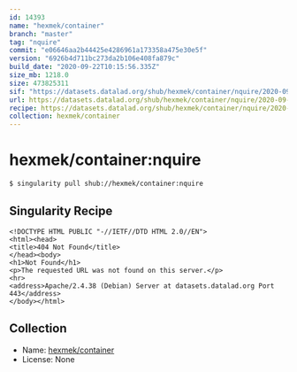 ```yaml
---
id: 14393
name: "hexmek/container"
branch: "master"
tag: "nquire"
commit: "e06646aa2b44425e4286961a173358a475e30e5f"
version: "6926b4d711bc273da2b106e408fa879c"
build_date: "2020-09-22T10:15:56.335Z"
size_mb: 1218.0
size: 473825311
sif: "https://datasets.datalad.org/shub/hexmek/container/nquire/2020-09-22-e06646aa-6926b4d7/6926b4d711bc273da2b106e408fa879c.sif"
url: https://datasets.datalad.org/shub/hexmek/container/nquire/2020-09-22-e06646aa-6926b4d7/
recipe: https://datasets.datalad.org/shub/hexmek/container/nquire/2020-09-22-e06646aa-6926b4d7/Singularity
collection: hexmek/container
---
```


# hexmek/container:nquire

```bash
$ singularity pull shub://hexmek/container:nquire
```

## Singularity Recipe

```singularity
<!DOCTYPE HTML PUBLIC "-//IETF//DTD HTML 2.0//EN">
<html><head>
<title>404 Not Found</title>
</head><body>
<h1>Not Found</h1>
<p>The requested URL was not found on this server.</p>
<hr>
<address>Apache/2.4.38 (Debian) Server at datasets.datalad.org Port 443</address>
</body></html>
```

## Collection

 - Name: [hexmek/container](https://github.com/hexmek/container)
 - License: None


